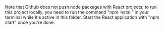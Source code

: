 Note that Github does not push node packages with React projects; to run this project locally, you need to run the command "npm install" in your terminal while it's active in this folder. Start the React application with "npm start" once you're done.

